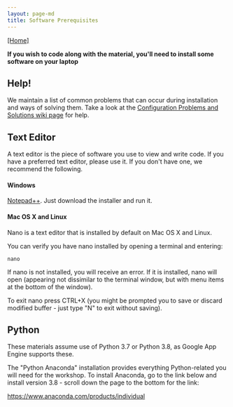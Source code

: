 ```yaml
---
layout: page-md
title: Software Prerequisites
---
```


[[Home]](https://steve-crouch.github.io/COMP3207-2016/)

**If you wish to code along with the material, you'll need to install some software on your laptop**


## Help!

We maintain a list of common problems that can occur during installation and ways of solving them. Take a look at the [Configuration Problems and Solutions wiki page](https://github.com/swcarpentry/workshop-template/wiki/Configuration-Problems-and-Solutions) for help.


## Text Editor

A text editor is the piece of software you use to view and write code. If you have a preferred text editor, please use it. If you don&#39;t have one, we recommend the following.

#### Windows

[Notepad++](https://notepad-plus-plus.org/download/v6.9.2.html). Just download the installer and run it.

#### Mac OS X and Linux

Nano is a text editor that is installed by default on Mac OS X and Linux.

You can verify you have nano installed by opening a terminal and entering:</p>

~~~ {.code}
nano
~~~

If nano is not installed, you will receive an error. If it is installed, nano will open (appearing not dissimilar to the terminal window, but with menu items at the bottom of the window).

To exit nano press CTRL+X (you might be prompted you to save or discard modified buffer - just type "N" to exit without saving).


## Python

These materials assume use of Python 3.7 or Python 3.8, as Google App Engine supports these.

The "Python Anaconda" installation provides everything Python-related you will need for the workshop. To install Anaconda, go to the link below and install version 3.8 - scroll down the page to the bottom for the link:

https://www.anaconda.com/products/individual
